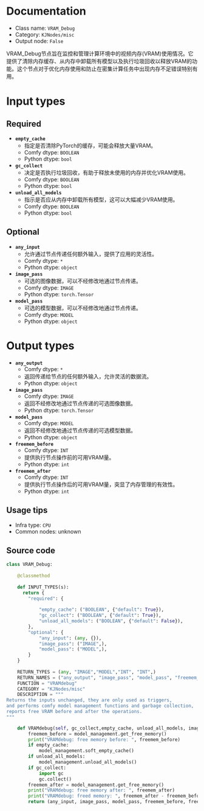 
# Documentation
- Class name: `VRAM_Debug`
- Category: `KJNodes/misc`
- Output node: `False`

VRAM_Debug节点旨在监控和管理计算环境中的视频内存(VRAM)使用情况。它提供了清除内存缓存、从内存中卸载所有模型以及执行垃圾回收以释放VRAM的功能。这个节点对于优化内存使用和防止在密集计算任务中出现内存不足错误特别有用。

# Input types
## Required
- **`empty_cache`**
    - 指定是否清除PyTorch的缓存，可能会释放大量VRAM。
    - Comfy dtype: `BOOLEAN`
    - Python dtype: `bool`
- **`gc_collect`**
    - 决定是否执行垃圾回收，有助于释放未使用的内存并优化VRAM使用。
    - Comfy dtype: `BOOLEAN`
    - Python dtype: `bool`
- **`unload_all_models`**
    - 指示是否应从内存中卸载所有模型，这可以大幅减少VRAM使用。
    - Comfy dtype: `BOOLEAN`
    - Python dtype: `bool`
## Optional
- **`any_input`**
    - 允许通过节点传递任何额外输入，提供了应用的灵活性。
    - Comfy dtype: `*`
    - Python dtype: `object`
- **`image_pass`**
    - 可选的图像数据，可以不经修改地通过节点传递。
    - Comfy dtype: `IMAGE`
    - Python dtype: `torch.Tensor`
- **`model_pass`**
    - 可选的模型数据，可以不经修改地通过节点传递。
    - Comfy dtype: `MODEL`
    - Python dtype: `object`

# Output types
- **`any_output`**
    - Comfy dtype: `*`
    - 返回传递给节点的任何额外输入，允许灵活的数据流。
    - Python dtype: `object`
- **`image_pass`**
    - Comfy dtype: `IMAGE`
    - 返回不经修改地通过节点传递的可选图像数据。
    - Python dtype: `torch.Tensor`
- **`model_pass`**
    - Comfy dtype: `MODEL`
    - 返回不经修改地通过节点传递的可选模型数据。
    - Python dtype: `object`
- **`freemem_before`**
    - Comfy dtype: `INT`
    - 提供执行节点操作前的可用VRAM量。
    - Python dtype: `int`
- **`freemem_after`**
    - Comfy dtype: `INT`
    - 提供执行节点操作后的可用VRAM量，突显了内存管理的有效性。
    - Python dtype: `int`


## Usage tips
- Infra type: `CPU`
- Common nodes: unknown


## Source code
```python
class VRAM_Debug:
    
    @classmethod
    
    def INPUT_TYPES(s):
      return {
        "required": {
            
            "empty_cache": ("BOOLEAN", {"default": True}),
            "gc_collect": ("BOOLEAN", {"default": True}),
            "unload_all_models": ("BOOLEAN", {"default": False}),
        },
        "optional": {
            "any_input": (any, {}),
            "image_pass": ("IMAGE",),
            "model_pass": ("MODEL",),
        }
	}
        
    RETURN_TYPES = (any, "IMAGE","MODEL","INT", "INT",)
    RETURN_NAMES = ("any_output", "image_pass", "model_pass", "freemem_before", "freemem_after")
    FUNCTION = "VRAMdebug"
    CATEGORY = "KJNodes/misc"
    DESCRIPTION = """
Returns the inputs unchanged, they are only used as triggers,  
and performs comfy model management functions and garbage collection,  
reports free VRAM before and after the operations.
"""

    def VRAMdebug(self, gc_collect,empty_cache, unload_all_models, image_pass=None, model_pass=None, any_input=None):
        freemem_before = model_management.get_free_memory()
        print("VRAMdebug: free memory before: ", freemem_before)
        if empty_cache:
            model_management.soft_empty_cache()
        if unload_all_models:
            model_management.unload_all_models()
        if gc_collect:
            import gc
            gc.collect()
        freemem_after = model_management.get_free_memory()
        print("VRAMdebug: free memory after: ", freemem_after)
        print("VRAMdebug: freed memory: ", freemem_after - freemem_before)
        return (any_input, image_pass, model_pass, freemem_before, freemem_after)

```
